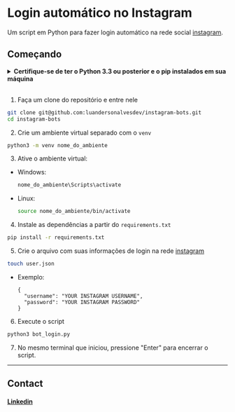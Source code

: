 # Login automático no Instagram

Um script em Python para fazer login automático na rede social [instagram](https://www.instagram.com/).


## Começando

<details>
  <summary><strong>Certifique-se de ter o Python 3.3 ou posterior e o pip instalados em sua máquina</strong></summary><br />
  
* Para verificar se você tem o `python` e o `pip`
  ```bash
  python3 --version && pip --version
  ```
* A saída deve ser similar a algo assim:
  ```
  Python 3.8.10
  pip 20.0.2 from /usr/lib/python3/dist-packages/pip (python 3.8)
  ```
</details>

<br>

1. Faça um clone do repositório e entre nele

```bash
git clone git@github.com:luandersonalvesdev/instagram-bots.git
cd instagram-bots
```

2. Crie um ambiente virtual separado com o `venv`

```bash
python3 -m venv nome_do_ambiente
```

3. Ative o ambiente virtual:

- Windows:
    ```bash
    nome_do_ambiente\Scripts\activate
    ```

- Linux:
    ```bash
    source nome_do_ambiente/bin/activate
    ```

4. Instale as dependências a partir do `requirements.txt`
```bash
pip install -r requirements.txt
```

5. Crie o arquivo com suas informações de login na rede [instagram](https://www.instagram.com/)
```bash
touch user.json
```
- Exemplo:
    ```
    {
      "username": "YOUR INSTAGRAM USERNAME",
      "password": "YOUR INSTAGRAM PASSWORD"
    }
    ```

6. Execute o script
```bash
python3 bot_login.py
```

7. No mesmo terminal que iniciou, pressione "Enter" para encerrar o script.

---
## Contact

#### [Linkedin](https://linkedin.com/in/luandersonalvesdev)
